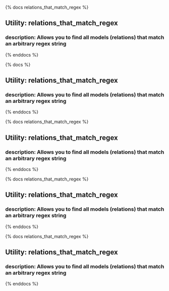 {% docs relations_that_match_regex %}

## Utility: relations_that_match_regex 
### description: Allows you to find all models (relations) that match an arbitrary regex string

{% enddocs %}

{% docs  %}

## Utility: relations_that_match_regex 
### description: Allows you to find all models (relations) that match an arbitrary regex string

{% enddocs %}

{% docs relations_that_match_regex %}

## Utility: relations_that_match_regex 
### description: Allows you to find all models (relations) that match an arbitrary regex string

{% enddocs %}

{% docs relations_that_match_regex %}

## Utility: relations_that_match_regex 
### description: Allows you to find all models (relations) that match an arbitrary regex string

{% enddocs %}

{% docs relations_that_match_regex %}

## Utility: relations_that_match_regex 
### description: Allows you to find all models (relations) that match an arbitrary regex string

{% enddocs %}
